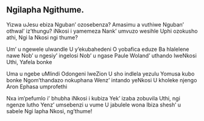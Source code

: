## Ngilapha Ngithume.

Yizwa uJesu ebiza
Nguban’ ozosebenza?
Amasimu a vuthiwe
Nguban’ othwal’ iz’thungu?
iNkosi i yamemeza
Nank’ umvuzo wesihle
Uphi ozokusho athi,
Ngi la Nkosi ngi thume?

Um’ u ngewele ulwandle
U y’ekubahedeni
O yobafica eduze
Ba hlalelene nawe
Nob’ u ngesiy’ ingelosi
Nob’ u ngase Paule
Woland’ uthando lweNkosi
Uthi, Yafela bonke

Uma u ngebe uMlindi
Odongeni lweZion
U sho indlela yezulu
Yomusa kubo bonke
Ngom’thandazo nokuphana
Wenz’ intando yeNkosi
U kholeke njengo Aron
Ephasa umprofethi

Nxa im’pefumlo i’ bhubha
iNkosi i kubiza
Yek’ izaba zobuvila
Uthi, ngi ngenze lutho
Yenz’ umsebenzi u vume
U jabulele wona
Ibiza shesh’ u sabele
Ngi lapha Nkosi, ng’thume!
